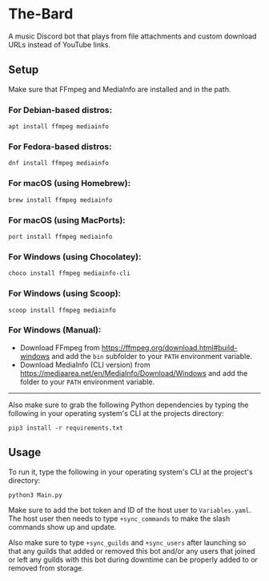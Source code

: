 # The-Bard
A music Discord bot that plays from file attachments and custom download URLs instead of YouTube links.

## Setup
Make sure that FFmpeg and MediaInfo are installed and in the path.

### For Debian-based distros:
```
apt install ffmpeg mediainfo
```

### For Fedora-based distros:
```
dnf install ffmpeg mediainfo
```

### For macOS (using Homebrew):
```
brew install ffmpeg mediainfo
```

### For macOS (using MacPorts):
```
port install ffmpeg mediainfo
```

### For Windows (using Chocolatey):
```
choco install ffmpeg mediainfo-cli
```

### For Windows (using Scoop):
```
scoop install ffmpeg mediainfo
```

### For Windows (Manual):
+ Download FFmpeg from https://ffmpeg.org/download.html#build-windows and add the `bin` subfolder to your `PATH` environment variable.
+ Download MediaInfo (CLI version) from https://mediaarea.net/en/MediaInfo/Download/Windows and add the folder to your `PATH` environment variable.

---

Also make sure to grab the following Python dependencies by typing the following in your operating system's CLI at the projects directory:

```
pip3 install -r requirements.txt
```

## Usage

To run it, type the following in your operating system's CLI at the project's directory:

```
python3 Main.py
```

Make sure to add the bot token and ID of the host user to `Variables.yaml`. The host user then needs to type `+sync_commands` to make the slash commands show up and update.

Also make sure to type `+sync_guilds` and `+sync_users` after launching so that any guilds that added or removed this bot
and/or any users that joined or left any guilds with this bot during downtime can be properly added to or removed from storage.
